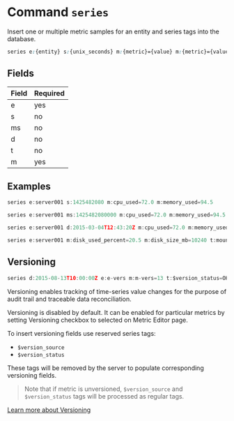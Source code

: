 # Command `series`

Insert one or multiple metric samples for an entity and series tags into the database. 

```css
series e:{entity} s:{unix_seconds} m:{metric}={value} m:{metric}={value} t:{key}={value} t:{key}={value}
```

## Fields

| **Field** | **Required** |
|-----------|--------------|
| e         | yes          |
| s         | no           |
| ms        | no           |
| d         | no           |
| t         | no           |
| m         | yes          |

## Examples

```javascript
series e:server001 s:1425482080 m:cpu_used=72.0 m:memory_used=94.5
```

```javascript
series e:server001 ms:1425482080000 m:cpu_used=72.0 m:memory_used=94.5
```

```javascript
series e:server001 d:2015-03-04T12:43:20Z m:cpu_used=72.0 m:memory_used=94.5
```

```javascript
series e:server001 m:disk_used_percent=20.5 m:disk_size_mb=10240 t:mount_point=/ t:disk_name=/sda1
```

## Versioning

```javascript
series d:2015-08-13T10:00:00Z e:e-vers m:m-vers=13 t:$version_status=OK t:$version_source=collector:10.102.0.44
```

Versioning enables tracking of time-series value changes for the purpose of audit trail and traceable data reconciliation.

Versioning is disabled by default. It can be enabled for particular metrics by setting Versioning checkbox to selected on Metric Editor page.

To insert versioning fields use reserved series tags:

* `$version_source`
* `$version_status`

These tags will be removed by the server to populate corresponding versioning fields.

> Note that if metric is unversioned, `$version_source` and `$version_status` tags will be processed as regular tags.

[Learn more about Versioning](http://axibase.com/products/axibase-time-series-database/data-model/versioning/)
